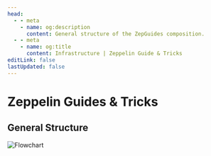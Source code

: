 ```yaml
---
head:
  - - meta
    - name: og:description
      content: General structure of the ZepGuides composition.
  - - meta
    - name: og:title
      content: Infrastructure | Zeppelin Guide & Tricks
editLink: false
lastUpdated: false
---
```


# Zeppelin Guides & Tricks

## General Structure

![Flowchart](/assets/ZepInfrastructureGeneral.svg)